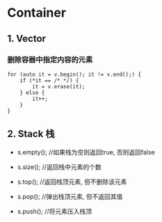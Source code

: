 # Container

## 1. Vector

### 删除容器中指定内容的元素

```
for (auto it = v.begin(); it != v.end();) {
	if (*it == /* */) {
		it = v.erase(it);
	} else {
		it++;
	}
}
```



## 2. Stack 栈

* s.empty(); //如果栈为空则返回true, 否则返回false

* s.size(); //返回栈中元素的个数

* s.top(); //返回栈顶元素, 但不删除该元素

* s.pop(); //弹出栈顶元素, 但不返回其值

* s.push(); //将元素压入栈顶

